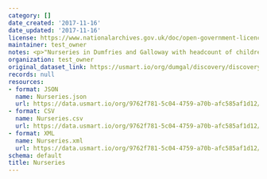 ```yaml
---
category: []
date_created: '2017-11-16'
date_updated: '2017-11-16'
license: https://www.nationalarchives.gov.uk/doc/open-government-licence/version/3/
maintainer: test_owner
notes: <p>"Nurseries in Dumfries and Galloway with headcount of children attending."</p>
organization: test_owner
original_dataset_link: https://usmart.io/org/dumgal/discovery/discovery-view-detail/7b74d2d8-a96f-4b5a-be63-b895e4a939e2
records: null
resources:
- format: JSON
  name: Nurseries.json
  url: https://data.usmart.io/org/9762f781-5c04-4759-a70b-afc585af1d12/resource?resourceGUID=a4871862-2752-4209-8ff8-d0f9c8da3574
- format: CSV
  name: Nurseries.csv
  url: https://data.usmart.io/org/9762f781-5c04-4759-a70b-afc585af1d12/resource?resourceGUID=683b2713-b1bb-4e1d-acc7-26b24e5fca8a
- format: XML
  name: Nurseries.xml
  url: https://data.usmart.io/org/9762f781-5c04-4759-a70b-afc585af1d12/resource?resourceGUID=a46dab69-e9f0-4e52-bf11-f8e707a12846
schema: default
title: Nurseries
---
```

